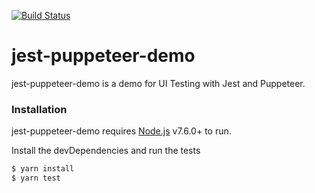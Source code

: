 [![Build Status](https://travis-ci.org/jsilvax/jest-puppeteer-demo.svg?branch=master)](https://travis-ci.org/jsilvax/jest-puppeteer-demo)

# jest-puppeteer-demo

jest-puppeteer-demo is a demo for UI Testing with Jest and Puppeteer. 

### Installation

jest-puppeteer-demo requires [Node.js](https://nodejs.org/) v7.6.0+ to run.

Install the devDependencies and run the tests

```sh
$ yarn install
$ yarn test
```